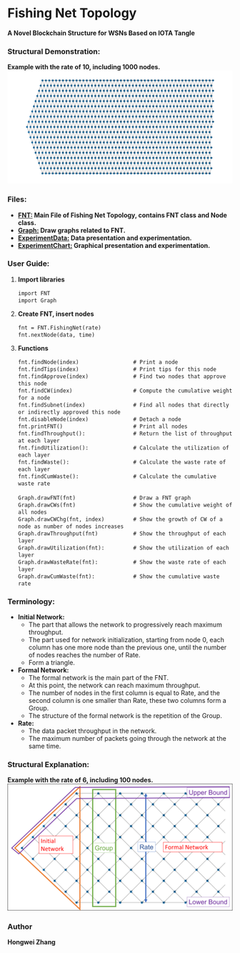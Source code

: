 # Fishing Net Topology
**A Novel Blockchain Structure for WSNs Based on IOTA Tangle**

### Structural Demonstration:
**Example with the rate of 10, including 1000 nodes.**
![FNT Structure Display](image/FNT_Structure.png)

### Files:
- **[FNT:](FNT.py) Main File of Fishing Net Topology, contains FNT class and Node class.**
- **[Graph:](Graph.py) Draw graphs related to FNT.**
- **[ExperimentData:](ExperimentData.ipynb) Data presentation and experimentation.**
- **[ExperimentChart:](ExperimentChart.ipynb) Graphical presentation and experimentation.**

### User Guide:
1. **Import libraries**
    ~~~
   import FNT
   import Graph
    ~~~
2. **Create FNT, insert nodes**
    ~~~
   fnt = FNT.FishingNet(rate)
   fnt.nextNode(data, time)
    ~~~
3. **Functions**
    ~~~
   fnt.findNode(index)                 # Print a node
   fnt.findTips(index)                 # Print tips for this node
   fnt.findApprove(index)              # Find two nodes that approve this node
   fnt.findCW(index)                   # Compute the cumulative weight for a node
   fnt.findSubnet(index)               # Find all nodes that directly or indirectly approved this node
   fnt.disableNode(index)              # Detach a node
   fnt.printFNT()                      # Print all nodes
   fnt.findThroughput():               # Return the list of throughput at each layer
   fnt.findUtilization():              # Calculate the utilization of each layer
   fnt.findWaste():                    # Calculate the waste rate of each layer
   fnt.findCumWaste():                 # Calculate the cumulative waste rate
   
   Graph.drawFNT(fnt)                  # Draw a FNT graph
   Graph.drawCWs(fnt)                  # Show the cumulative weight of all nodes
   Graph.drawCWChg(fnt, index)         # Show the growth of CW of a node as number of nodes increases
   Graph.drawThroughput(fnt)           # Show the throughput of each layer
   Graph.drawUtilization(fnt):         # Show the utilization of each layer
   Graph.drawWasteRate(fnt):           # Show the waste rate of each layer
   Graph.drawCumWaste(fnt):            # Show the cumulative waste rate
    ~~~

### Terminology:
- **Initial Network:**
  - The part that allows the network to progressively reach maximum throughput.
  - The part used for network initialization, starting from node 0, each column has one more node than the previous one, until the number of nodes reaches the number of Rate. 
  - Form a triangle.
- **Formal Network:**
  - The formal network is the main part of the FNT. 
  - At this point, the network can reach maximum throughput.
  - The number of nodes in the first column is equal to Rate, and the second column is one smaller than Rate, these two columns form a Group.
  - The structure of the formal network is the repetition of the Group.
- **Rate:**
  - The data packet throughput in the network. 
  - The maximum number of packets going through the network at the same time.

### Structural Explanation:
**Example with the rate of 6, including 100 nodes.**
![FNT Structure Explain](image/Explain.png)

### Author
**Hongwei Zhang**